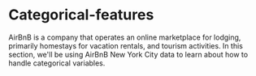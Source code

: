 # Categorical-features
AirBnB is a company that operates an online marketplace for lodging, primarily homestays for vacation rentals, and tourism activities. In this section, we'll be using AirBnB New York City data to learn about how to handle categorical variables.
